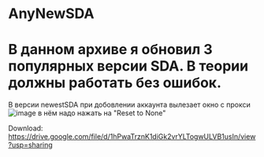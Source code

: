 # AnyNewSDA
# В данном архиве я обновил 3 популярных версии SDA. В теории должны работать без ошибок.
В версии newestSDA при добовлении аккаунта вылезает окно с прокси![image](https://user-images.githubusercontent.com/49845983/229494782-d5c4eaa2-d94e-4ef4-b153-d79ba2151778.png) в нём надо нажать на "Reset to None"

Download: https://drive.google.com/file/d/1hPwaTrznK1diGk2vrYLTogwULVB1usIn/view?usp=sharing
